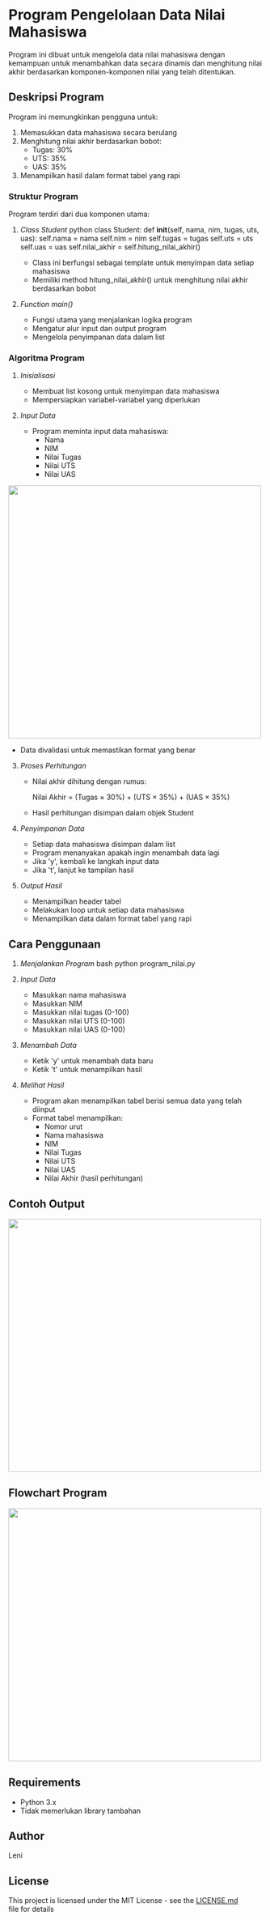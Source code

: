 # Program Pengelolaan Data Nilai Mahasiswa

Program ini dibuat untuk mengelola data nilai mahasiswa dengan kemampuan untuk menambahkan data secara dinamis dan menghitung nilai akhir berdasarkan komponen-komponen nilai yang telah ditentukan.

## Deskripsi Program

Program ini memungkinkan pengguna untuk:
1. Memasukkan data mahasiswa secara berulang
2. Menghitung nilai akhir berdasarkan bobot:
   - Tugas: 30%
   - UTS: 35%
   - UAS: 35%
3. Menampilkan hasil dalam format tabel yang rapi

### Struktur Program

Program terdiri dari dua komponen utama:

1. *Class Student*
   python
   class Student:
       def __init__(self, nama, nim, tugas, uts, uas):
           self.nama = nama
           self.nim = nim
           self.tugas = tugas
           self.uts = uts
           self.uas = uas
           self.nilai_akhir = self.hitung_nilai_akhir()
   
   - Class ini berfungsi sebagai template untuk menyimpan data setiap mahasiswa
   - Memiliki method hitung_nilai_akhir() untuk menghitung nilai akhir berdasarkan bobot

2. *Function main()*
   - Fungsi utama yang menjalankan logika program
   - Mengatur alur input dan output program
   - Mengelola penyimpanan data dalam list

### Algoritma Program

1. *Inisialisasi*
   - Membuat list kosong untuk menyimpan data mahasiswa
   - Mempersiapkan variabel-variabel yang diperlukan

2. *Input Data*
   - Program meminta input data mahasiswa:
     * Nama
     * NIM
     * Nilai Tugas
     * Nilai UTS
     * Nilai UAS

<img src="/hasil_input.png" width="500">

   - Data divalidasi untuk memastikan format yang benar

3. *Proses Perhitungan*
   - Nilai akhir dihitung dengan rumus:
     
     Nilai Akhir = (Tugas × 30%) + (UTS × 35%) + (UAS × 35%)
     
   - Hasil perhitungan disimpan dalam objek Student

4. *Penyimpanan Data*
   - Setiap data mahasiswa disimpan dalam list
   - Program menanyakan apakah ingin menambah data lagi
   - Jika 'y', kembali ke langkah input data
   - Jika 't', lanjut ke tampilan hasil

5. *Output Hasil*
   - Menampilkan header tabel
   - Melakukan loop untuk setiap data mahasiswa
   - Menampilkan data dalam format tabel yang rapi

## Cara Penggunaan

1. *Menjalankan Program*
   bash
   python program_nilai.py
   

2. *Input Data*
   - Masukkan nama mahasiswa
   - Masukkan NIM
   - Masukkan nilai tugas (0-100)
   - Masukkan nilai UTS (0-100)
   - Masukkan nilai UAS (0-100)

3. *Menambah Data*
   - Ketik 'y' untuk menambah data baru
   - Ketik 't' untuk menampilkan hasil

4. *Melihat Hasil*
   - Program akan menampilkan tabel berisi semua data yang telah diinput
   - Format tabel menampilkan:
     * Nomor urut
     * Nama mahasiswa
     * NIM
     * Nilai Tugas
     * Nilai UTS
     * Nilai UAS
     * Nilai Akhir (hasil perhitungan)

## Contoh Output

<img src="/hasil_output_leni.png" width="500">



## Flowchart Program

<img src="/flowchart.leni.png" width="500">


## Requirements
- Python 3.x
- Tidak memerlukan library tambahan

## Author
Leni

## License
This project is licensed under the MIT License - see the [LICENSE.md](LICENSE.md) file for details
